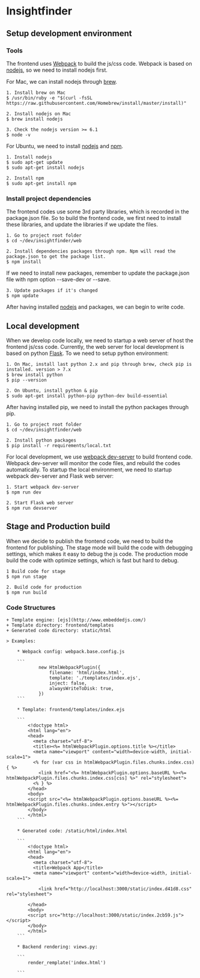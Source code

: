 # Insightfinder

## Setup development environment

### Tools
The frontend uses [Webpack] to build the js/css code. Webpack is based on [nodejs], so we need to install nodejs first.

For Mac, we can install nodejs through [brew].

    1. Install brew on Mac
    $ /usr/bin/ruby -e "$(curl -fsSL https://raw.githubusercontent.com/Homebrew/install/master/install)"
    
    2. Install nodejs on Mac
    $ brew install nodejs
    
    3. Check the nodejs version >= 6.1
    $ node -v 
    
    
For Ubuntu, we need to install [nodejs] and [npm].
    
    1. Install nodejs
    $ sudo apt-get update
    $ sudo apt-get install nodejs

    2. Install npm
    $ sudo apt-get install npm

### Install project dependencies

The frontend codes use some 3rd party libraries, which is recorded in the package.json file. So to build the frontend code,
we first need to install these libraries, and update the libraries if we update the files.

    1. Go to project root folder
    $ cd ~/dev/insightfinder/web
    
    2. Install dependencies packages through npm. Npm will read the package.json to get the package list.
    $ npm install
    
If we need to install new packages, remember to update the package.json file with npm option --save-dev or --save.

    3. Update packages if it's changed
    $ npm update
    
After having installed [nodejs] and packages, we can begin to write code.

## Local development

When we develop code locally, we need to startup a web server of host the frontend js/css code. 
Currently, the web server for local development is based on python [Flask]. To we need to setup python environment:

    1. On Mac, install last python 2.x and pip through brew, check pip is installed. version > 7.x
    $ brew install python
    $ pip --version
    
    2. On Ubuntu, install python & pip
    $ sudo apt-get install python-pip python-dev build-essential
    
After having installed pip, we need to install the python packages through pip.

    1. Go to project root folder
    $ cd ~/dev/insightfinder/web
    
    2. Install python packages
    $ pip install -r requirements/local.txt

For local development, we use [webpack dev-server](http://webpack.github.io/docs/webpack-dev-server.html)
to build frontend code. Webpack dev-server will monitor the code files, and rebuild the codes automatically. To startup
the local environment, we need to startup webpack dev-server and Flask web server:

    1. Start webpack dev-server
    $ npm run dev
    
    2. Start Flask web server
    $ npm run devserver

## Stage and Production build

When we decide to publish the frontend code, we need to build the frontend for publishing. The stage mode will build the
code with debugging settings, which makes it easy to debug the js code. The production mode build the code with optimize
settings, which is fast but hard to debug.

    1 Build code for stage
    $ npm run stage
    
    2. Build code for production
    $ npm run build 
    
    

### Code Structures

	+ Template engine: [ejs](http://www.embeddedjs.com/)
	+ Template directory: frontend/templates
	+ Generated code directory: static/html

	> Examples: 

		* Webpack config: webpack.base.config.js

		```
				new HtmlWebpackPlugin({
		            filename: 'html/index.html',
		            template: './templates/index.ejs',
		            inject: false,
		            alwaysWriteToDisk: true,
		        })
		```

		* Template: frontend/templates/index.ejs

	    ```
	    	<!doctype html>
			<html lang="en">
			<head>
			  <meta charset="utf-8">
			  <title><%= htmlWebpackPlugin.options.title %></title>
			  <meta name="viewport" content="width=device-width, initial-scale=1">
			  <% for (var css in htmlWebpackPlugin.files.chunks.index.css) { %>
			  	<link href="<%= htmlWebpackPlugin.options.baseURL %><%= htmlWebpackPlugin.files.chunks.index.css[css] %>" rel="stylesheet">
			  <% } %>
			</head>
			<body>
			<script src="<%= htmlWebpackPlugin.options.baseURL %><%= htmlWebpackPlugin.files.chunks.index.entry %>"></script>
			</body>
			</html>
		```

		* Generated code: /static/html/index.html

		```
			<!doctype html>
			<html lang="en">
			<head>
			  <meta charset="utf-8">
			  <title>Webpack App</title>
			  <meta name="viewport" content="width=device-width, initial-scale=1">
			  
			  	<link href="http://localhost:3000/static/index.d41d8.css" rel="stylesheet">
			  
			</head>
			<body>
			<script src="http://localhost:3000/static/index.2cb59.js"></script>
			</body>
			</html>
		```	

		* Backend rendering: views.py:

		```
			render_remplate('index.html')

		```
		
[Webpack]: https://webpack.github.io/
[nodejs]: https://nodejs.org/
[npm]: https://www.npmjs.com/
[brew]: http://brew.sh/
[Flask]: http://flask.pocoo.org/
